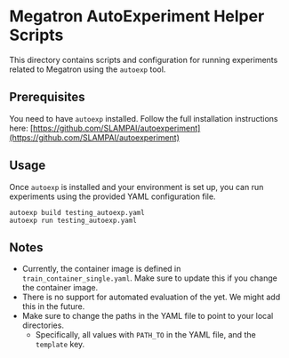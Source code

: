 # Megatron AutoExperiment Helper Scripts

This directory contains scripts and configuration for running experiments related to Megatron using the `autoexp` tool.

## Prerequisites

You need to have `autoexp` installed. Follow the full installation instructions here:
[https://github.com/SLAMPAI/autoexperiment](https://github.com/SLAMPAI/autoexperiment)

## Usage

Once `autoexp` is installed and your environment is set up, you can run experiments using the provided YAML configuration file.
```
autoexp build testing_autoexp.yaml 
autoexp run testing_autoexp.yaml
```

## Notes
 - Currently, the container image is defined in `train_container_single.yaml`. Make sure to update this if you change the container image.
 - There is no support for automated evaluation of the yet. We might add this in the future.
 - Make sure to change the paths in the YAML file to point to your local directories.
    - Specifically, all values with `PATH_TO` in the YAML file, and the `template` key.
